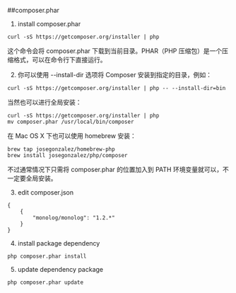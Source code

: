 ##composer.phar

1. install composer.phar
```
curl -sS https://getcomposer.org/installer | php
```
这个命令会将 composer.phar 下载到当前目录。PHAR（PHP 压缩包）是一个压缩格式，可以在命令行下直接运行。



2. 你可以使用 --install-dir 选项将 Composer 安装到指定的目录，例如：
```
curl -sS https://getcomposer.org/installer | php -- --install-dir=bin
```

当然也可以进行全局安装：
```
curl -sS https://getcomposer.org/installer | php
mv composer.phar /usr/local/bin/composer
```

在 Mac OS X 下也可以使用 homebrew 安装：
```
brew tap josegonzalez/homebrew-php
brew install josegonzalez/php/composer
```
不过通常情况下只需将 composer.phar 的位置加入到 PATH 环境变量就可以，不一定要全局安装。

3. edit composer.json 
```
{
    {
        "monolog/monolog": "1.2.*"
    }
}

```

4. install package dependency
```
php composer.phar install 
```

5. update dependency package 
```
php composer.phar update
```




